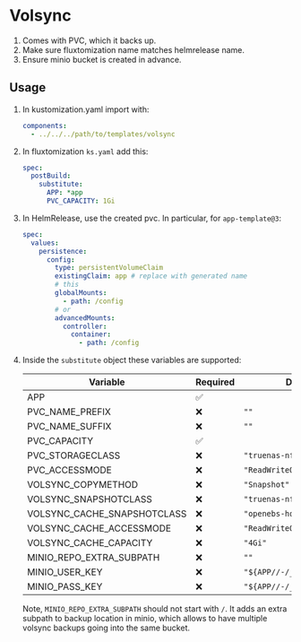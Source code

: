 # Volsync

1. Comes with PVC, which it backs up.
2. Make sure fluxtomization name matches helmrelease name.
3. Ensure minio bucket is created in advance.

## Usage

1. In kustomization.yaml import with:

   ```yaml
   components:
     - ../../../path/to/templates/volsync
   ```

2. In fluxtomization `ks.yaml` add this:

   ```yaml
   spec:
     postBuild:
       substitute:
         APP: *app
         PVC_CAPACITY: 1Gi
   ```

3. In HelmRelease, use the created pvc. In particular, for `app-template@3`:

   ```yaml
   spec:
     values:
       persistence:
         config:
           type: persistentVolumeClaim
           existingClaim: app # replace with generated name
           # this
           globalMounts:
             - path: /config
           # or
           advancedMounts:
             controller:
               container:
                 - path: /config
   ```

4. Inside the `substitute` object these variables are supported:

   | Variable                    | Required | Default value                     |
   | --------------------------- | -------- | --------------------------------- |
   | APP                         | ✅       |                                   |
   | PVC_NAME_PREFIX             | ❌       | `""`                              |
   | PVC_NAME_SUFFIX             | ❌       | `""`                              |
   | PVC_CAPACITY                | ✅       |                                   |
   | PVC_STORAGECLASS            | ❌       | `"truenas-nfs-main"`              |
   | PVC_ACCESSMODE              | ❌       | `"ReadWriteOnce"`                 |
   | VOLSYNC_COPYMETHOD          | ❌       | `"Snapshot"`                      |
   | VOLSYNC_SNAPSHOTCLASS       | ❌       | `"truenas-nfs-main"`              |
   | VOLSYNC_CACHE_SNAPSHOTCLASS | ❌       | `"openebs-hostpath"`              |
   | VOLSYNC_CACHE_ACCESSMODE    | ❌       | `"ReadWriteOnce"`                 |
   | VOLSYNC_CACHE_CAPACITY      | ❌       | `"4Gi"`                           |
   | MINIO_REPO_EXTRA_SUBPATH    | ❌       | `""`                              |
   | MINIO_USER_KEY              | ❌       | `"${APP//-/_}_restic_minio_user"` |
   | MINIO_PASS_KEY              | ❌       | `"${APP//-/_}_restic_minio_pass"` |

   Note, `MINIO_REPO_EXTRA_SUBPATH` should not start with `/`. It adds an extra
   subpath to backup location in minio, which allows to have multiple volsync
   backups going into the same bucket.
